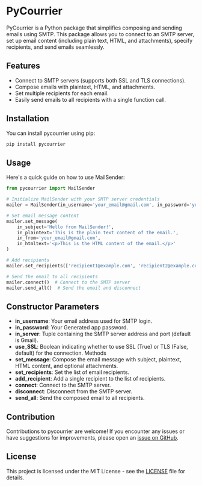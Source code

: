 # PyCourrier

PyCourrier is a Python package that simplifies composing and sending emails using SMTP. This package allows you to connect to an SMTP server, set up email content (including plain text, HTML, and attachments), specify recipients, and send emails seamlessly.

## Features

- Connect to SMTP servers (supports both SSL and TLS connections).
- Compose emails with plaintext, HTML, and attachments.
- Set multiple recipients for each email.
- Easily send emails to all recipients with a single function call.

## Installation

You can install pycourrier using pip:

```bash
pip install pycourrier
```

## Usage

Here's a quick guide on how to use MailSender:

```python
from pycourrier import MailSender

# Initialize MailSender with your SMTP server credentials
mailer = MailSender(in_username='your_email@gmail.com', in_password='your_password')

# Set email message content
mailer.set_message(
    in_subject='Hello from MailSender!',
    in_plaintext='This is the plain text content of the email.',
    in_from='your_email@gmail.com',
    in_htmltext='<p>This is the HTML content of the email.</p>'
)

# Add recipients
mailer.set_recipients(['recipient1@example.com', 'recipient2@example.com'])

# Send the email to all recipients
mailer.connect()  # Connect to the SMTP server
mailer.send_all()  # Send the email and disconnect
```

## Constructor Parameters
- **in_username**: Your email address used for SMTP login.
- **in_password**: Your Generated app password.
- **in_server**: Tuple containing the SMTP server address and port (default is Gmail).
- **use_SSL**: Boolean indicating whether to use SSL (True) or TLS (False, default) for the connection.
Methods
- **set_message**: Compose the email message with subject, plaintext, HTML content, and optional attachments.
- **set_recipients**: Set the list of email recipients.
- **add_recipient**: Add a single recipient to the list of recipients.
- **connect**: Connect to the SMTP server.
- **disconnect**: Disconnect from the SMTP server.
- **send_all**: Send the composed email to all recipients.

## Contribution
Contributions to pycourrier are welcome! If you encounter any issues or have suggestions for improvements, please open an [issue on GitHub](https://github.com/mjiid/pycourrier/issues).

## License
This project is licensed under the MIT License - see the [LICENSE](LICENSE) file for details.